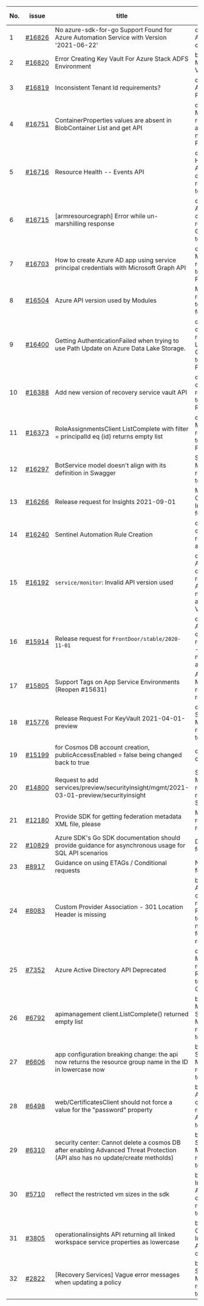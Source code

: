 | No. | issue | title | labels | assignees | bot advice | created date |
| ------ | ------ | ------ | ------ | ------ | ------ | :-----: |
|1|[#16826](https://github.com/Azure/azure-sdk-for-go/issues/16826)|No azure-sdk-for-go Support Found for Azure Automation Service with Version '2021-06-22'|question, Automation, Mgmt, customer-reported|lirenhe|new comment|2022-01-13|
|2|[#16820](https://github.com/Azure/azure-sdk-for-go/issues/16820)|Error Creating Key Vault For Azure Stack ADFS Environment|bug, KeyVault, Mgmt, Previous Versions|lirenhe|new comment|2022-01-13|
|3|[#16819](https://github.com/Azure/azure-sdk-for-go/issues/16819)|Inconsistent Tenant Id requirements?|question, Mgmt, Azure.Identity, Previous Versions|lirenhe|new comment|2022-01-13|
|4|[#16751](https://github.com/Azure/azure-sdk-for-go/issues/16751)|ContainerProperties values are absent in BlobContainer List and get API|question, Storage, Mgmt, customer-reported, needs-author-feedback, no-recent-activity, Previous Versions|lirenhe|new comment|2022-01-05|
|5|[#16716](https://github.com/Azure/azure-sdk-for-go/issues/16716)|Resource Health -- Events API|question, Resource Health, Service Attention, Mgmt, customer-reported, needs-team-attention|lirenhe|new comment|2021-12-27|
|6|[#16715](https://github.com/Azure/azure-sdk-for-go/issues/16715)|[armresourcegraph] Error while un-marshilling response|question, Service Attention, Mgmt, customer-reported, Resource Graph, needs-team-attention|lirenhe||2021-12-27|
|7|[#16703](https://github.com/Azure/azure-sdk-for-go/issues/16703)|How to create Azure AD app using service principal credentials with Microsoft Graph API|question, Compute, Mgmt, customer-reported, needs-team-attention, Previous Versions|lirenhe|new comment|2021-12-23|
|8|[#16504](https://github.com/Azure/azure-sdk-for-go/issues/16504)|Azure API version used by Modules|Mgmt, customer-reported, needs-team-attention, feature-request|lirenhe|new comment|2021-12-08|
|9|[#16400](https://github.com/Azure/azure-sdk-for-go/issues/16400)|Getting AuthenticationFailed when trying to use Path Update on Azure Data Lake Storage.|question, Mgmt, customer-reported, Data Lake Storage Gen2, needs-team-attention, Previous Versions|lirenhe|new issue|2021-12-06|
|10|[#16388](https://github.com/Azure/azure-sdk-for-go/issues/16388)|Add new version of recovery service vault API|question, Mgmt, customer-reported, needs-team-attention, Recovery Services|lirenhe|new comment|2021-12-02|
|11|[#16373](https://github.com/Azure/azure-sdk-for-go/issues/16373)|RoleAssignmentsClient ListComplete with filter = principalId eq {id} returns empty list|question, Compute, Mgmt, customer-reported, needs-team-attention, Previous Versions|lirenhe|new comment|2021-12-01|
|12|[#16297](https://github.com/Azure/azure-sdk-for-go/issues/16297)|BotService model doesn't align with its definition in Swagger|Service Attention, Mgmt, customer-reported, needs-team-attention|lirenhe|new comment|2021-11-27|
|13|[#16266](https://github.com/Azure/azure-sdk-for-go/issues/16266)|Release request for Insights 2021-09-01|Monitor - Operational Insights, Mgmt, feature-request|ArcturusZhang||2021-11-24|
|14|[#16240](https://github.com/Azure/azure-sdk-for-go/issues/16240)|Sentinel Automation Rule Creation|question, Mgmt, customer-reported, needs-author-feedback|ArcturusZhang||2021-11-22|
|15|[#16192](https://github.com/Azure/azure-sdk-for-go/issues/16192)|`service/monitor`: Invalid API version used|question, Service Attention, Mgmt, customer-reported, Monitor - ApplicationInsights, needs-team-attention, Previous Versions|lirenhe||2021-11-16|
|16|[#15914](https://github.com/Azure/azure-sdk-for-go/issues/15914)|Release request for `FrontDoor/stable/2020-11-01`|question, Service Attention, Mgmt, customer-reported, Network - Front Door, needs-team-attention|lirenhe|new comment|2021-10-22|
|17|[#15805](https://github.com/Azure/azure-sdk-for-go/issues/15805)|Support Tags on App Service Environments (Reopen #15631)|App Services, Mgmt, customer-reported, feature-request|ArcturusZhang|new issue|2021-10-15|
|18|[#15776](https://github.com/Azure/azure-sdk-for-go/issues/15776)|Release Request For KeyVault 2021-04-01-preview|question, KeyVault, Service Attention, Mgmt, customer-reported, needs-team-attention|Alancere, lirenhe|new comment|2021-10-12|
|19|[#15199](https://github.com/Azure/azure-sdk-for-go/issues/15199)|for Cosmos DB account creation, publicAccessEnabled = false being changed back to true|question, Mgmt, customer-reported|ArcturusZhang|new comment|2021-08-02|
|20|[#14800](https://github.com/Azure/azure-sdk-for-go/issues/14800)|Request to add services/preview/securityinsight/mgmt/2021-03-01-preview/securityinsight |Service Attention, Mgmt, customer-reported, feature-request, SecurityInsights|Alancere, lirenhe|new comment|2021-06-19|
|21|[#12180](https://github.com/Azure/azure-sdk-for-go/issues/12180)|Provide SDK for getting federation metadata XML file, please|Mgmt, customer-reported, feature-request|ArcturusZhang||2020-08-06|
|22|[#10829](https://github.com/Azure/azure-sdk-for-go/issues/10829)|Azure SDK's Go SDK documentation should provide guidance for asynchronous usage for SQL API scenarios|Docs, SQL, Mgmt, feature-request|lirenhe|new comment|2020-06-25|
|23|[#8917](https://github.com/Azure/azure-sdk-for-go/issues/8917)|Guidance on using ETAGs / Conditional requests|Network, Mgmt, feature-request|lirenhe|new comment|2020-05-06|
|24|[#8083](https://github.com/Azure/azure-sdk-for-go/issues/8083)|Custom Provider Association - 301 Location Header is missing|bug, Service Attention, Mgmt, customer-reported, Custom Providers, needs-team-attention, needs-author-feedback, no-recent-activity|ArcturusZhang||2020-03-26|
|25|[#7352](https://github.com/Azure/azure-sdk-for-go/issues/7352)|Azure Active Directory API Deprecated|question, AAD, Mgmt, customer-reported, ARM - RBAC, needs-team-attention, Graph.Microsoft|ArcturusZhang|new comment|2020-02-18|
|26|[#6792](https://github.com/Azure/azure-sdk-for-go/issues/6792)|apimanagement client.ListComplete() returned empty list|bug, API Management, Service Attention, Mgmt, customer-reported, needs-team-attention|ArcturusZhang|new comment|2020-01-11|
|27|[#6606](https://github.com/Azure/azure-sdk-for-go/issues/6606)|app configuration breaking change:  the api now returns the resource group name in the ID in lowercase now|bug, App Services, Service Attention, Mgmt, customer-reported, needs-team-attention|ArcturusZhang||2020-01-06|
|28|[#6498](https://github.com/Azure/azure-sdk-for-go/issues/6498)|web/CertificatesClient should not force a value for the "password" property|bug, Service Attention, Mgmt, customer-reported, Web Apps, needs-team-attention|ArcturusZhang|new comment|2019-12-06|
|29|[#6310](https://github.com/Azure/azure-sdk-for-go/issues/6310)|security center: Cannot delete a cosmos DB after enabling Advanced Threat Protection (API also has no update/create metholds)|bug, Security, Service Attention, Mgmt, customer-reported, needs-team-attention|ArcturusZhang|new comment|2019-11-10|
|30|[#5710](https://github.com/Azure/azure-sdk-for-go/issues/5710)|reflect the restricted vm sizes in the sdk|bug, Container Instances, Service Attention, Mgmt, customer-reported, needs-team-attention|ArcturusZhang||2019-09-06|
|31|[#3805](https://github.com/Azure/azure-sdk-for-go/issues/3805)|operationalinsights API returning all linked workspace service properties as lowercase|bug, Monitor - Operational Insights, Service Attention, Mgmt, customer-reported|ArcturusZhang|new comment|2019-01-05|
|32|[#2822](https://github.com/Azure/azure-sdk-for-go/issues/2822)|[Recovery Services] Vague error messages when updating a policy|bug, Recovery Services Backup, Mgmt, customer-reported, needs-team-triage|lirenhe|new comment|2018-09-26|
